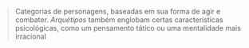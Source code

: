 >Categorias de personagens, baseadas em sua forma de agir e combater. *Arquétipos* também englobam certas características psicológicas, como um pensamento tático ou uma mentalidade mais irracional